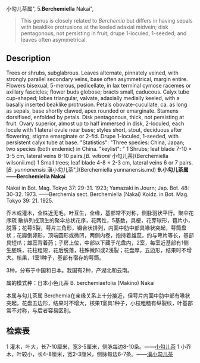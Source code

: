 小勾儿茶属",
5.**Berchemiella** Nakai",

> This genus is closely related to *Berchemia* but differs in having sepals with beaklike protrusions at the keeled adaxial midvein; disk pentagonous, not persisting in fruit; drupe 1-loculed, 1-seeded; and leaves often asymmetrical.

## Description
Trees or shrubs, subglabrous. Leaves alternate, pinnately veined, with strongly parallel secondary veins, base often asymmetrical, margin entire. Flowers bisexual, 5-merous, pedicellate, in lax terminal cymose racemes or axillary fascicles; flower buds globose; bracts small, caducous. Calyx tube cup-shaped; lobes triangular, valvate, adaxially medially keeled, with a basally inserted beaklike protrusion. Petals obovate-cucullate, ca. as long as sepals, base shortly clawed, apex rounded or emarginate. Stamens dorsifixed, enfolded by petals. Disk pentagonous, thick, not persisting at fruit. Ovary superior, almost up to half immersed in disk, 2-loculed, each locule with 1 lateral ovule near base; styles short, stout, deciduous after flowering; stigma emarginate or 2-fid. Drupe 1-loculed, 1-seeded, with persistent calyx tube at base.
  "Statistics": "Three species: China, Japan; two species (both endemic) in China.
  "keylist": "
1 Shrubs; leaf blade 7-10 × 3-5 cm, lateral veins 8-10 pairs.[*B. wilsonii* 小勾儿茶](Berchemiella wilsonii.md)
1 Small trees; leaf blade 4-8 × 2-3 cm, lateral veins 6 or 7 pairs.[*B. yunnanensis* 滇小勾儿茶",](Berchemiella yunnanensis.md)
**9.小勾儿茶属——Berchemiella Nakai**

Nakai in Bot. Mag. Tokyo 37: 29-31. 1923; Yamazaki in Journ; Jap. Bot. 48: 30-32. 1973. ——Berchemia sect. Berchemiella (Nakai) Koidz. in Bot. Mag. Tokyo 39: 21. 1925.

乔木或灌木，全株近无毛。叶互生，全缘，基部常不对称，侧脉羽状平行。聚伞花序疏 散排列成顶生的聚伞总状花序，花两性，5基数，具梗，花芽球形，苞片小，脱落；花萼5裂，萼片三角形，镊合状排列，内面中肋中部具喙状突起，萼筒盘状；花瓣倒卵形，顶端圆形或微凹，两侧内卷，抱持着雄蕊，约与萼片等长，基部具短爪；雄蕊背着药；子房上位，中部以下藏于花盘内，2室，每室近基部有1侧生胚珠，花柱粗短，花后脱落，柱殊微凹或2浅裂；花盘厚，五边形，结果时不增大。核果，1室1种子，基部有宿存的萼筒。

3种，分布于中国和日本。我国有2种，产湖北和云南。

属的模式种：日本小色儿茶 B. berchemiaefolia (Makino) Nakai

本属与勾儿茶属 Berchemia在亲缘关系上十分接近，但萼片内面中肋中部有喙状突起，花盘五边形，结果时不增大，核果1室具1种子，小枝粗糙有纵裂纹，叶基部常不对称，与后者容易区别。

## 检索表

1 灌木，叶大，长7-10厘米，宽3-5厘米，侧脉每边8-10条。——[小勾儿茶](Berchemiella%20wilsonii.md)
1 小乔木，叶较小，长4-8厘米，宽2-3厘米，侧脉每边6-7条。——[滇小勾儿茶](Berchemiella%20yunnanensis.md)

